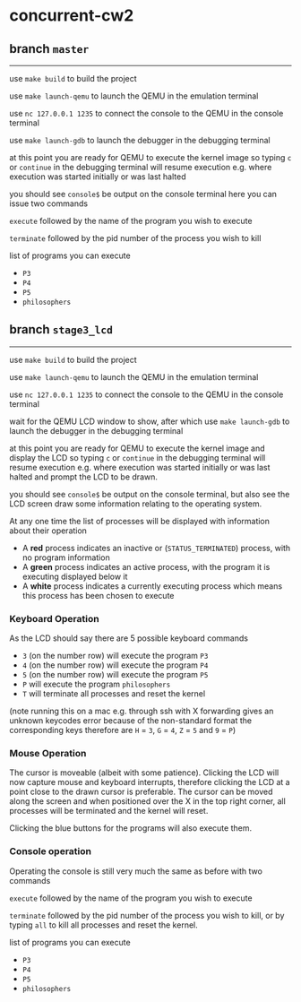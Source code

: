 # concurrent-cw2

## branch `master`

---

use `make build` to build the project

use `make launch-qemu` to launch the QEMU in the emulation terminal

use `nc 127.0.0.1 1235` to connect the console to the QEMU in the console terminal

use `make launch-gdb` to launch the debugger in the debugging terminal

at this point you are ready for QEMU to execute the kernel image so typing `c` or `continue` in the debugging terminal will resume execution e.g. where execution was started initially or was last halted

you should see `console$` be output on the console terminal here you can issue two commands

`execute` followed by the name of the program you wish to execute

`terminate` followed by the pid number of the process you wish to kill

list of programs you can execute

- `P3`
- `P4`
- `P5`
- `philosophers`

## branch `stage3_lcd`

---

use `make build` to build the project

use `make launch-qemu` to launch the QEMU in the emulation terminal

use `nc 127.0.0.1 1235` to connect the console to the QEMU in the console terminal

wait for the QEMU LCD window to show, after which use `make launch-gdb` to launch the debugger in the debugging terminal

at this point you are ready for QEMU to execute the kernel image and display the LCD so typing `c` or `continue` in the debugging terminal will resume execution e.g. where execution was started initially or was last halted and prompt the LCD to be drawn.

you should see `console$` be output on the console terminal, but also see the LCD screen draw some information relating to the operating system.

At any one time the list of processes will be displayed with information about their operation

- A **red** process indicates an inactive or (`STATUS_TERMINATED`) process, with no program information
- A **green** process indicates an active process, with the program it is executing displayed below it
- A **white** process indicates a currently executing process which means this process has been chosen to execute

### Keyboard Operation

As the LCD should say there are 5 possible keyboard commands

- `3` (on the number row) will execute the program `P3`
- `4` (on the number row) will execute the program `P4`
- `5` (on the number row) will execute the program `P5`
- `P` will execute the program `philosophers`
- `T` will terminate all processes and reset the kernel

(note running this on a mac e.g. through ssh with X forwarding gives an unknown keycodes error because of the non-standard format the corresponding keys therefore are `H` = `3`, `G` = `4`, `Z` = `5` and `9` = `P`)

### Mouse Operation

The cursor is moveable (albeit with some patience). Clicking the LCD will now capture mouse and keyboard interrupts, therefore clicking the LCD at a point close to the drawn cursor is preferable. The cursor can be moved along the screen and when positioned over the X in the top right corner, all processes will be terminated and the kernel will reset.

Clicking the blue buttons for the programs will also execute them.

### Console operation

Operating the console is still very much the same as before with two commands

`execute` followed by the name of the program you wish to execute

`terminate` followed by the pid number of the process you wish to kill, or by typing `all` to kill all processes and reset the kernel.

list of programs you can execute

- `P3`
- `P4`
- `P5`
- `philosophers`
